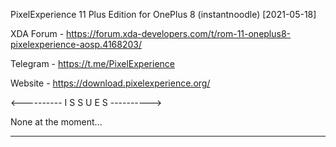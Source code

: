 PixelExperience 11 Plus Edition for OnePlus 8 (instantnoodle) [2021-05-18]

XDA Forum - https://forum.xda-developers.com/t/rom-11-oneplus8-pixelexperience-aosp.4168203/

Telegram - https://t.me/PixelExperience

Website - https://download.pixelexperience.org/

<---------- I S S U E S ---------->

None at the moment...


___________________________________

